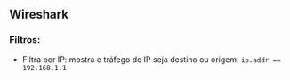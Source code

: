 ## Wireshark

### Filtros:
- Filtra por IP: mostra o tráfego de IP seja destino ou origem: ```ip.addr == 192.168.1.1 ```
